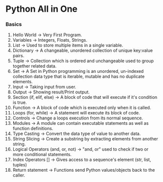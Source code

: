 # Python All in One

### Basics
1. Hello World -> Very First Program.
2. Variables -> Integers, Floats, Strings.
3. List -> Used to store multiple items in a single variable.
4. Dictionary -> A changeable, unordered collection of unique key:value pairs. 
5. Tuple -> Collection which is ordered and unchangeable used to group together related data.
6. Set -> A Set in Python programming is an unordered, un-indexed collection data type that is iterable, mutable and has no duplicate elements.
7. Input -> Taking input from user.
8. Output -> Showing result/Print output.
9. Section (if, elif, else) -> A block of code that will execute if it's condition is true.
10. Function -> A block of code which is executed only when it is called.
11. Loops (for, while) -> A statement will execute its block of code.
12. Controls -> Change a loops execution from its normal sequence.
13. Modules -> A module can contain executable statements as well as function definitions.
14. Type Casting -> Convert the data type of value to another data.
15. String Slicing -> Create a substring by extracting elements from another string.
16. Logical Operators (and, or, not) -> "and, or" used to check if two or more conditional statements.
17. Index Operators [] -> Gives access to a sequence's element (str, list, tuples)
18. Return statement -> Functions send Python values/objects back to the caller.
